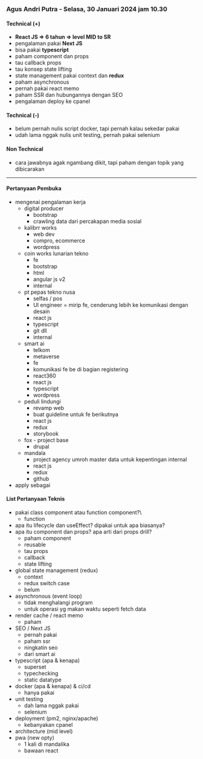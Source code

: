 ### Agus Andri Putra - Selasa, 30 Januari 2024 jam 10.30

#### Technical (+) 

- **React JS => 6 tahun => level MID to SR**  
- pengalaman pakai **Next JS**
- bisa pakai **typescript**
- paham component dan props
- tau callback props
- tau konsep state lifting
- state management pakai context dan **redux**
- paham asynchronous
- pernah pakai react memo
- paham SSR dan hubungannya dengan SEO
- pengalaman deploy ke cpanel

#### Technical (-)  

- belum pernah nulis script docker, tapi pernah kalau sekedar pakai
- udah lama nggak nulis unit testing, pernah pakai selenium

#### Non Technical  

- cara jawabnya agak ngambang dikit, tapi paham dengan topik yang dibicarakan

---

#### Pertanyaan Pembuka

- mengenai pengalaman kerja  
	- digital producer
		- bootstrap
		- crawling data dari percakapan media sosial
	- kalibrr works
		- web dev
		- compro, ecommerce
		- wordpress
	- coin works lunarian tekno
		- fe
		- bootstrap
		- html
		- angular js v2
		- internal
	- pt pepas tekno nusa
		- selfas / pos
		- UI engineer = mirip fe, cenderung lebih ke komunikasi dengan desain
		- react js
		- typescript
		- git dll
		- internal
	- smart ai
		- telkom
		- metaverse
		- fe
		- komunikasi fe be di bagian registering
		- react360
		- react js
		- typescript
		- wordpress
	- peduli lindungi
		- revamp web
		- buat guideline untuk fe berikutnya
		- react js
		- redux
		- storybook
	- fox - project base
		- drupal
	- mandala
		- project agency umroh master data untuk kepentingan internal
		- react js
		- redux
		- github
- apply sebagai


#### List Pertanyaan Teknis

- pakai class component atau function component?\
	- function
- apa itu lifecycle dan useEffect? dipakai untuk apa biasanya?
- apa itu component dan props? apa arti dari props drill?
	- paham component
	- reusable
	- tau props
	- callback
	- state lifting
- global state management (redux)  
	- context
	- redux switch case
	- belum
- asynchronous (event loop)  
	- tidak menghalangi program
	- untuk operasi yg makan waktu seperti fetch data
- render cache / react memo  
	- paham
- SEO / Next JS  
	- pernah pakai
	- paham ssr
	- ningkatin seo
	- dari smart ai
- typescript (apa & kenapa)  
	- superset
	- typechecking
	- static datatype
- docker (apa & kenapa) & ci/cd  
	- hanya pakai
- unit testing  
	- dah lama nggak pakai
	- selenium
- deployment (pm2, nginx/apache)  
	- kebanyakan cpanel
- architecture (mid level)  
- pwa (new opty)
	- 1 kali di mandalika
	- bawaan react